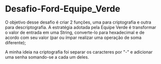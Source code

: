 # Desafio-Ford-Equipe_Verde

O objetivo desse desafio é criar 2 funções, uma para criptografia e outra para descriptografia.
A estratégia adotada pela Equipe Verde é transformar o valor de entrada em uma String, converte-lo para hexadecimal e de acordo com seu valor (par ou ímpar realizar uma operação de soma diferente);

A minha ideia na criptografia foi separar os caracteres por "-" e adicionar uma senha somando-se a cada um deles.
